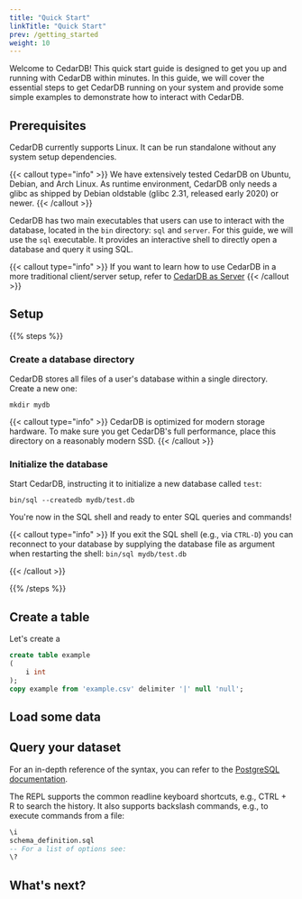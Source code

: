 ```yaml
---
title: "Quick Start"
linkTitle: "Quick Start"
prev: /getting_started
weight: 10
---
```


Welcome to CedarDB! This quick start guide is designed to get you up and running with CedarDB within minutes.
In this guide, we will cover the essential steps to get CedarDB running on your system and provide some simple examples to demonstrate how to interact with CedarDB.



## Prerequisites



CedarDB currently supports Linux. It can be run standalone without any system setup dependencies.


{{< callout type="info" >}}
We have extensively tested CedarDB on Ubuntu, Debian, and Arch Linux.
As runtime environment, CedarDB only needs a glibc as shipped by Debian
oldstable (glibc 2.31, released early 2020) or newer.
{{< /callout >}}



CedarDB has two main executables that users can use to interact with the database, located in the `bin` directory:
`sql` and `server`.
For this guide, we will use the `sql` executable. 
It provides an interactive shell to directly open a database and query it using SQL.

{{< callout type="info" >}}
If you want to learn how to use CedarDB in a more traditional client/server setup, refer to [CedarDB as Server](../clientserver)
{{< /callout >}}


## Setup

{{% steps %}}

### Create a database directory

CedarDB stores all files of a user's database within a single directory. Create a new one:
```shell
mkdir mydb
```
{{< callout type="info" >}}
CedarDB is optimized for modern storage hardware. To make sure you get CedarDB's full performance, place this directory on a reasonably modern SSD.
{{< /callout >}}

### Initialize the database

Start CedarDB, instructing it to initialize a new database called `test`:
```shell
bin/sql --createdb mydb/test.db
```
You're now in the SQL shell and ready to enter SQL queries and commands!

{{< callout type="info" >}}
If you exit the SQL shell (e.g., via `CTRL-D`) you can reconnect to your database by supplying the database file as argument when restarting the shell: 
`bin/sql mydb/test.db`

{{< /callout >}}

{{% /steps %}}

## Create a table

Let's create a 

```sql
create table example
(
    i int
);
copy example from 'example.csv' delimiter '|' null 'null';
```

## Load some data



## Query your dataset
For an in-depth reference of the syntax, you can refer to the
[PostgreSQL documentation](https://www.postgresql.org/docs/current/sql-copy.html).

The REPL supports the common readline keyboard shortcuts, e.g., CTRL + R to
search the history.
It also supports backslash commands, e.g., to execute commands from a file:

```sql
\i
schema_definition.sql
-- For a list of options see:
\?
```

## What's next?